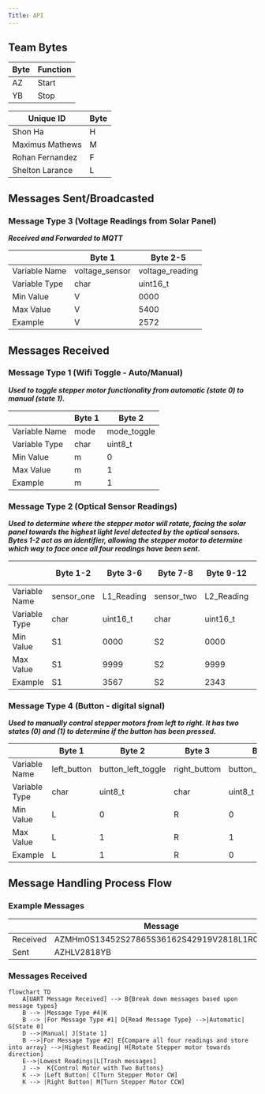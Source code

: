 ```yaml
---
Title: API
---
```

## Team Bytes
| Byte | Function |
|----|-------|
| AZ | Start |
| YB | Stop  |

| Unique ID | Byte |
|-----|-----|
|Shon Ha| H |
|Maximus Mathews|M|
|Rohan Fernandez|F|
|Shelton Larance|L|

## Messages Sent/Broadcasted
### Message Type 3 (Voltage Readings from Solar Panel)

<b><i>Received and Forwarded to MQTT</i></b>

|               | Byte 1         | Byte 2-5        |
|---------------|----------------|-----------------|
| Variable Name | voltage_sensor | voltage_reading |
| Variable Type | char           | uint16_t           |
| Min Value     | V              | 0000           |
| Max Value     | V              | 5400           |
| Example       | V              | 2572           |

## Messages Received
### Message Type 1 (Wifi Toggle - Auto/Manual)

<b><i>Used to toggle stepper motor functionality from automatic (state 0) to manual (state 1).</i></b>

|               | Byte 1      | Byte 2 |
|---------------|-------------|--------|
| Variable Name | mode | mode_toggle |  
| Variable Type | char    |  uint8_t| 
| Min Value     | m           |   0|
| Max Value     | m           |   1|
| Example       | m           |   1|

### Message Type 2 (Optical Sensor Readings)

<b><i>Used to determine where the stepper motor will rotate, facing the solar panel towards the highest light level detected by the optical sensors. Bytes 1-2 act as an identifier, allowing the stepper motor to determine which way to face once all four readings have been sent.</i></b>

|               | Byte 1-2   | Byte 3-6   | Byte 7-8   | Byte 9-12  | Byte 13-14   | Byte 15-18 | Byte 19-20  | Byte 21-24 |
|---------------|------------|------------|------------|------------|--------------|------------|-------------|------------|
| Variable Name | sensor_one | L1_Reading | sensor_two | L2_Reading | sensor_three | L3_Reading | sensor_four | L4_Reading |
| Variable Type | char       | uint16_t      | char       | uint16_t      | char         | uint16_t      | char        | uint16_t      |
| Min Value     | S1         | 0000          | S2         | 0000          | S3           | 0000          | S4          | 0000          |
| Max Value     | S1         | 9999       | S2         | 9999       | S3           | 9999       | S4          | 9999       |
| Example       | S1         | 3567       | S2         | 2343       | S3           | 1232       | S4          | 2142       |

### Message Type 4 (Button - digital signal)

<b><i>Used to manually control stepper motors from left to right. It has two states (0) and (1) to determine if the button has been pressed.</i></b>

|               | Byte 1      | Byte 2       | Byte 3 | Byte 4 |
|---------------|-------------|--------------|--------|--------|
| Variable Name | left_button | button_left_toggle |right_buttom| button_right_toggle|
| Variable Type | char     | uint8_t      | char| uint8_t
| Min Value     | L           | 0            | R|0|
| Max Value     | L           | 1            |R|1|
| Example       | L           | 1            |R|0|

## Message Handling Process Flow
### Example Messages
|    | Message |
|-----|--------|
|Received| AZMHm0S13452S27865S36162S42919V2818L1R0YB|
|Sent| AZHLV2818YB |
### Messages Received

```mermaid
flowchart TD
    A[UART Message Received] --> B{Break down messages based upon message types}
    B --> |Message Type #4|K
    B --> |For Message Type #1| D{Read Message Type} -->|Automatic| G[State 0] 
    D -->|Manual| J[State 1]
    B -->|For Message Type #2| E{Compare all four readings and store into array} -->|Highest Reading| H[Rotate Stepper motor towards direction]
    E-->|Lowest Readings|L[Trash messages]
    J -->  K{Control Motor with Two Buttons}
    K --> |Left Button| C[Turn Stepper Motor CW]
    K --> |Right Button| M[Turn Stepper Motor CCW]
```
